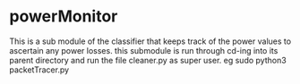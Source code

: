 # powerMonitor

This is a sub module of the classifier that keeps track of the power values to ascertain any power losses.
this submodule is run through cd-ing into its parent directory and run the file cleaner.py as super user. eg sudo python3 packetTracer.py